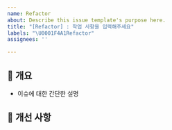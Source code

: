 ```yaml
---
name: Refactor
about: Describe this issue template's purpose here.
title: "[Refactor] : 작업 사항을 입력해주세요"
labels: "\U0001F4A1Refactor"
assignees: ''

---
```


## 💁 개요
- 이슈에 대한 간단한 설명

## 📑 개선 사항

